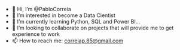 - 👋 Hi, I’m @PabloCorreia
- 👀 I’m interested in become a Data Cientist
- 🌱 I’m currently learning Python, SQL and Power BI...
- 💞️ I’m looking to collaborate on projects that will provide me to get experience to work
- 📫 How to reach me: correiap.85@gmail.com

<!---
PabloCorreia/PabloCorreia is a ✨ special ✨ repository because its `README.md` (this file) appears on your GitHub profile.
You can click the Preview link to take a look at your changes.
--->
